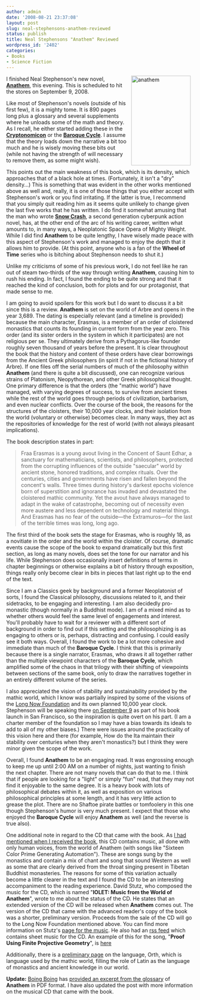 ```yaml
---
author: admin
date: '2008-08-21 23:37:08'
layout: post
slug: neal-stephensons-anathem-reviewed
status: publish
title: Neal Stephensons "Anathem" Reviewed
wordpress_id: '2402'
categories:
- Books
- Science Fiction
---
```

<a title="anathem by albill, on Flickr" href="http://www.flickr.com/photos/albill/2608432235/"><img src="http://farm4.static.flickr.com/3003/2608432235_51f3eabb6d_m.jpg" alt="anathem" hspace="10" width="159" height="240" align="right" /></a> I finished Neal Stephenson's new novel, <strong><a href="http://www.amazon.com/Anathem-Neal-Stephenson/dp/0061474096">Anathem</a></strong>, this evening. This is scheduled to hit the stores on September 9, 2008.

Like most of Stephenson's novels (outside of his first few), it is a mighty tome. It is 890 pages long plus a glossary and several supplements where he unloads some of the math and theory. As I recall, he either started adding these in the <strong><a href="http://www.amazon.com/Cryptonomicon-Neal-Stephenson/dp/0060512806/">Cryptonomicon</a></strong> or the <strong><a href="http://www.amazon.com/gp/series/90841/">Baroque Cycle</a></strong>. I assume that the theory loads down the narrative a bit too much and he is wisely moving these bits out (while not having the strength of will necessary to remove them, as some might wish).

This points out the main weakness of this book, which is its density, which approaches that of a black hole at times. (Fortunately, it isn't a "dry" density...) This is something that was evident in the other works mentioned above as well and, really, it is one of those things that you either accept with Stephenson's work or you find irritating. If the latter is true, I recommend that you simply quit reading him as it seems quite unlikely to change given the last five works that he has written. I do find it somewhat amusing that the man who wrote <strong><a href="http://www.amazon.com/Snow-Crash-Bantam-Spectra-Book/dp/0553380958/">Snow Crash</a></strong>, a second generation cyberpunk action novel, has, at the other end of the arc of his writing career, written what amounts to, in many ways, a Neoplatonic Space Opera of Mighty Weight. While I did find <strong>Anathem</strong> to be quite lengthy, I have wisely made peace with this aspect of Stephenson's work and managed to enjoy the depth that it allows him to provide. (At this point, anyone who is a fan of the <strong>Wheel of Time</strong> series who is bitching about Stephenson needs to shut it.)

Unlike my criticisms of some of his previous work, I do not feel like he ran out of steam two-thirds of the way through writing <strong>Anathem</strong>, causing him to rush his ending. In fact, I found the ending to be quite strong and that it reached the kind of conclusion, both for plots and for our protagonist, that made sense to me.

I am going to avoid spoilers for this work but I do want to discuss it a bit since this is a review. <strong>Anathem</strong> is set on the world of Arbre and opens in the year 3,689. The dating is especially relevant (and a timeline is provided) because the main character, Erasmas, is a member of an order of cloistered monastics that counts its founding in current form from the year zero. This order (and its sister orders in the system in which it participates) are not religious per se. They ultimately derive from a Pythagorus-like founder roughly seven thousand of years before the present. It is clear throughout the book that the history and content of these orders have clear borrowings from the Ancient Greek philosophers (in spirit if not in the fictional history of Arbre). If one files off the serial numbers of much of the philosophy within <strong>Anathem</strong> (and there is quite a bit discussed), one can recognize various strains of Platonism, Neopythorean, and other Greek philosophical thought. One primary difference is that the orders (the "mathic world") have managed, with varying degrees of success, to survive from ancient times while the rest of the world goes through periods of civilization, barbarism, and even nuclear conflicts. Over the course of the book, the reasons for the structures of the cloisters, their 10,000 year clocks, and their isolation from the world (voluntary or otherwise) becomes clear. In many ways, they act as the repositories of knowledge for the rest of world (with not always pleasant implications).

The book description states in part:
<blockquote>Fraa Erasmas is a young avout living in the Concent of Saunt Edhar, a sanctuary for mathematicians, scientists, and philosophers, protected from the corrupting influences of the outside "saecular" world by ancient stone, honored traditions, and complex rituals. Over the centuries, cities and governments have risen and fallen beyond the concent's walls. Three times during history's darkest epochs violence born of superstition and ignorance has invaded and devastated the cloistered mathic community. Yet the avout have always managed to adapt in the wake of catastrophe, becoming out of necessity even more austere and less dependent on technology and material things. And Erasmas has no fear of the outside—the Extramuros—for the last of the terrible times was long, long ago.</blockquote>
The first third of the book sets the stage for Erasmas, who is roughly 18, as a novitiate in the order and the world within the cloister. Of course, dramatic events cause the scope of the book to expand dramatically but this first section, as long as many novels, does set the tone for our narrator and his life. While Stephenson does occasionally insert definitions of terms in chapter beginnings or otherwise explains a bit of history through exposition, things really only become clear in bits in pieces that last right up to the end of the text.

Since I am a Classics geek by background and a former Neoplatonist of sorts, I found the Classical philosophy, discussions related to it, and their sidetracks, to be engaging and interesting. I am also decidedly pro-monastic (though normally in a Buddhist mode). I am of a mixed mind as to whether others would feel the same level of engagements and interest. You'll probably have to wait for a reviewer with a different sort of background in order to find out if this setting and the philosophizing is as engaging to others or is, perhaps, distracting and confusing. I could easily see it both ways. Overall, I found the work to be a lot more cohesive and immediate than much of the <strong>Baroque Cycle</strong>. I think that this is primarily because there is a single narrator, Erasmas, who draws it all together rather than the multiple viewpoint characters of the <strong>Baroque Cycle</strong>, which amplified some of the chaos in that trilogy with their shifting of viewpoints between sections of the same book, only to draw the narratives together in an entirely different volume of the series.

I also appreciated the vision of stability and sustainability provided by the mathic world, which I know was partially inspired by some of the visions of the <a href="http://longnow.org/">Long Now Foundation</a> and its own planned 10,000 year clock. Stephenson will be speaking there <a href="http://www.longnow.org/anathem/">on September 9</a> as part of his book launch in San Francisco, so the inspiration is quite overt on his part. (I am a charter member of the foundation so I may have a bias towards its ideals to add to all of my other biases.) There were issues around the practicality of this vision here and there (for example, How do the Ita maintain their stability over centuries when they aren't monastics?) but I think they were minor given the scope of the work.

Overall, I found <strong>Anathem</strong> to be an engaging read. It was engrossing enough to keep me up until 2:00 AM on a number of nights, just wanting to finish the next chapter. There are not many novels that can do that to me. I think that if people are looking for a "light" or simply "fun" read, that they may not find it enjoyable to the same degree. It is a heavy book with lots of philosophical debates within it, as well as exposition on various philosophical principles at some length, and it has very little action to grease the plot. There are no Shaftoe pirate battles or tomfoolery in this one though Stephenson's humor is very much present. I expect that those who enjoyed the <strong>Baroque Cycle</strong> will enjoy <strong>Anathem</strong> as well (and the reverse is true also).

One additional note in regard to the CD that came with the book. As <a href="/2008/06/24/anathem-and-music/">I had mentioned when I received the book</a>, this CD contains music, all done with only human voices, from the world of Anathem (with songs like "Sixteen Color Prime Generating Automation"). These are songs sung by the monastics and contain a mix of chant and song that sound Western as well as some that are clearly derived from the throat singing present in Tibetan Buddhist monasteries. The reasons for some of this variation actually become a little clearer in the text and I found the CD to be an interesting accompaniment to the reading experience. David Stutz, who composed the music for the CD, which is named "<strong>IOLET: Music from the World of Anathem</strong>", wrote to me about the status of the CD. He states that an extended version of the CD will be released when <strong>Anathem</strong> comes out. The version of the CD that came with the advanced reader's copy of the book was a shorter, preliminary version. Proceeds from the sale of the CD will go to the Long Now Foundation mentioned above. You can find more information on Stutz's <a href="http://synthesist.net/music/anathem/">page for the music</a>. He also had an <a href="http://synthesist.net/tunes/scores/iolet.xml">rss feed</a> which contains sheet music for the CD. An example of this</a> for the song, "<strong>Proof Using Finite Projective Geometry</strong>", is <a href="http://www.synthesist.net/tunes/scores/FiniteProjectiveGeometry-DavidStutz.pdf">here</a> 

Additionally, there is a <a href="http://monastic.org/orth/language.html">preliminary page</a> on the language, Orth, which is language used by the mathic world, filling the role of Latin as the language of monastics and ancient knowledge in our world.

<strong>Update:</strong> <a href="http://www.boingboing.net">Boing Boing</a> has  <a href="http://www.boingboing.net/images/x_2008/anathem_dictionary_sampling.pdf">provided an excerpt from the glossary</a> of <strong>Anathem</strong> in PDF format. I have also updated the post with more information on the musical CD that came with the book.
